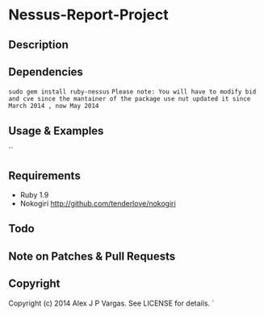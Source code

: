 # Nessus-Report-Project

## Description


## Dependencies

  ``sudo gem install ruby-nessus``
  ` Please note: You will have to modify bid and cve since the mantainer of the package use nut updated it since March 2014 , now May 2014 `

## Usage & Examples

``  
## Requirements
* Ruby 1.9
* Nokogiri http://github.com/tenderlove/nokogiri

## Todo


## Note on Patches & Pull Requests 

## Copyright

Copyright (c) 2014 Alex J P Vargas. See LICENSE for details.
`
